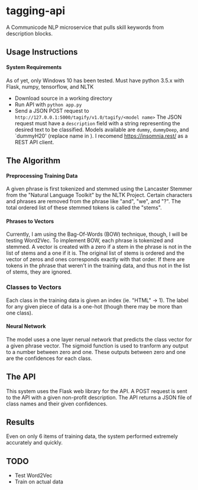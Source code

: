 # tagging-api
A Communicode NLP microservice that pulls skill keywords from description blocks. 

## Usage Instructions
#### System Requirements
As of yet, only Windows 10 has been tested.
Must have python 3.5.x with Flask, numpy, tensorflow, and NLTK
+ Download source in a working directory
+ Run API with `python app.py`
+ Send a JSON POST request to `http://127.0.0.1:5000/tagify/v1.0/tagify/<model name>`
The JSON request must have a `description` field with a string representing the desired text to be classified.
Models available are `dummy`, `dummyDeep`, and `dummyH20' (replace name in <model name>).
I recomend https://insomnia.rest/ as a REST API client.

## The Algorithm
#### Preprocessing Training Data
A given phrase is first tokenized and stemmed using the Lancaster Stemmer from the "Natural Language Toolkit" by the NLTK Project. Certain characters and phrases are removed from the phrase like "and", "we", and "?". The total ordered list of these stemmed tokens is called the "stems".
#### Phrases to Vectors
Currently, I am using the Bag-Of-Words (BOW) technique, though, I will be testing Word2Vec. To implement BOW, each phrase is tokenized and stemmed. A vector is created with a zero if a stem in the phrase is not in the list of stems and a one if it is. The original list of stems is ordered and the vector of zeros and ones corresponds exactly with that order. If there are tokens in the phrase that weren't in the training data, and thus not in the list of stems, they are ignored.
### Classes to Vectors
Each class in the training data is given an index (ie. "HTML" -> 1). The label for any given piece of data is a one-hot (though there may be more than one class).
#### Neural Network
The model uses a one layer nerual network that predicts the class vector for a given phrase vector. The sigmoid function is used to tranform any output to a number between zero and one. These outputs between zero and one are the confidences for each class.

## The API
This system uses the Flask web library for the API. A POST request is sent to the API with a given non-profit description. The API returns a JSON file of class names and their given confidences.

## Results
Even on only 6 items of training data, the system performed extremely accurately and quickly.

## TODO
+ Test Word2Vec
+ Train on actual data
